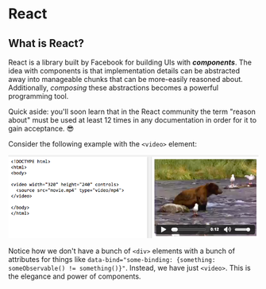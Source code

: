 # React

## What is React?
React is a library built by Facebook for building UIs with ***components***.  The idea with components is that implementation details can be abstracted away into manageable chunks that can be more-easily reasoned about.  Additionally, *composing* these abstractions becomes a powerful programming tool.

Quick aside: you'll soon learn that in the React community the term "reason about" must be used at least 12 times in any documentation in order for it to gain acceptance.  😎

Consider the following example with the `<video>` element:

![](_assets/video-element.png)

Notice how we don't have a bunch of `<div>` elements with a bunch of attributes for things like `data-bind="some-binding: {something: someObservable() != something()}"`.  Instead, we have just `<video>`.  This is the elegance and power of components.


